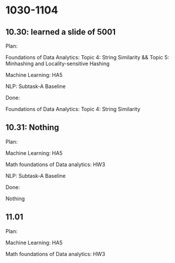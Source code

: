 # 1030-1104

## 10.30: learned a slide of 5001

Plan:

Foundations of Data Analytics: Topic 4: String Similarity  && Topic 5: Minhashing and
Locality-sensitive Hashing  

Machine Learning: HA5

NLP: Subtask-A Baseline

Done:

Foundations of Data Analytics: Topic 4: String Similarity

## 10.31: Nothing

Plan:

Machine Learning: HA5

Math foundations of Data analytics: HW3

NLP: Subtask-A Baseline

Done:

Nothing

## 11.01

Plan:

Machine Learning: HA5

Math foundations of Data analytics: HW3